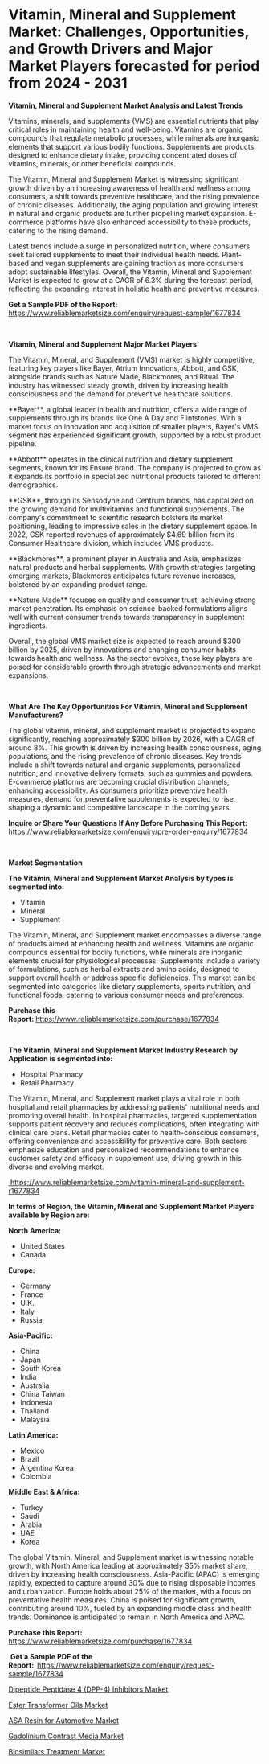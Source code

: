 <p><h1>Vitamin, Mineral and Supplement Market: Challenges, Opportunities, and Growth Drivers and Major Market Players forecasted for period from 2024 - 2031</h1></p><p><strong>Vitamin, Mineral and Supplement Market Analysis and Latest Trends</strong></p>
<p><p>Vitamins, minerals, and supplements (VMS) are essential nutrients that play critical roles in maintaining health and well-being. Vitamins are organic compounds that regulate metabolic processes, while minerals are inorganic elements that support various bodily functions. Supplements are products designed to enhance dietary intake, providing concentrated doses of vitamins, minerals, or other beneficial compounds.</p><p>The Vitamin, Mineral and Supplement Market is witnessing significant growth driven by an increasing awareness of health and wellness among consumers, a shift towards preventive healthcare, and the rising prevalence of chronic diseases. Additionally, the aging population and growing interest in natural and organic products are further propelling market expansion. E-commerce platforms have also enhanced accessibility to these products, catering to the rising demand.</p><p>Latest trends include a surge in personalized nutrition, where consumers seek tailored supplements to meet their individual health needs. Plant-based and vegan supplements are gaining traction as more consumers adopt sustainable lifestyles. Overall, the Vitamin, Mineral and Supplement Market is expected to grow at a CAGR of 6.3% during the forecast period, reflecting the expanding interest in holistic health and preventive measures.</p></p>
<p><strong>Get a Sample PDF of the Report:&nbsp;</strong> <a href="https://www.reliablemarketsize.com/enquiry/request-sample/1677834?utm_campaign=1175&utm_medium=2&utm_source=Github&utm_content=ia&utm_term=14102024&utm_id=vitamin-mineral-and-supplement">https://www.reliablemarketsize.com/enquiry/request-sample/1677834</a></p>
<p>&nbsp;</p>
<p><strong>Vitamin, Mineral and Supplement Major Market Players</strong></p>
<p><p>The Vitamin, Mineral, and Supplement (VMS) market is highly competitive, featuring key players like Bayer, Atrium Innovations, Abbott, and GSK, alongside brands such as Nature Made, Blackmores, and Ritual. The industry has witnessed steady growth, driven by increasing health consciousness and the demand for preventive healthcare solutions.</p><p>**Bayer**, a global leader in health and nutrition, offers a wide range of supplements through its brands like One A Day and Flintstones. With a market focus on innovation and acquisition of smaller players, Bayer's VMS segment has experienced significant growth, supported by a robust product pipeline.</p><p>**Abbott** operates in the clinical nutrition and dietary supplement segments, known for its Ensure brand. The company is projected to grow as it expands its portfolio in specialized nutritional products tailored to different demographics.</p><p>**GSK**, through its Sensodyne and Centrum brands, has capitalized on the growing demand for multivitamins and functional supplements. The company's commitment to scientific research bolsters its market positioning, leading to impressive sales in the dietary supplement space. In 2022, GSK reported revenues of approximately $4.69 billion from its Consumer Healthcare division, which includes VMS products.</p><p>**Blackmores**, a prominent player in Australia and Asia, emphasizes natural products and herbal supplements. With growth strategies targeting emerging markets, Blackmores anticipates future revenue increases, bolstered by an expanding product range.</p><p>**Nature Made** focuses on quality and consumer trust, achieving strong market penetration. Its emphasis on science-backed formulations aligns well with current consumer trends towards transparency in supplement ingredients.</p><p>Overall, the global VMS market size is expected to reach around $300 billion by 2025, driven by innovations and changing consumer habits towards health and wellness. As the sector evolves, these key players are poised for considerable growth through strategic advancements and market expansions.</p></p>
<p>&nbsp;</p>
<p><strong>What Are The Key Opportunities For Vitamin, Mineral and Supplement Manufacturers?</strong></p>
<p><p>The global vitamin, mineral, and supplement market is projected to expand significantly, reaching approximately $300 billion by 2026, with a CAGR of around 8%. This growth is driven by increasing health consciousness, aging populations, and the rising prevalence of chronic diseases. Key trends include a shift towards natural and organic supplements, personalized nutrition, and innovative delivery formats, such as gummies and powders. E-commerce platforms are becoming crucial distribution channels, enhancing accessibility. As consumers prioritize preventive health measures, demand for preventative supplements is expected to rise, shaping a dynamic and competitive landscape in the coming years.</p></p>
<p><strong>Inquire or Share Your Questions If Any Before Purchasing This Report:</strong> <a href="https://www.reliablemarketsize.com/enquiry/pre-order-enquiry/1677834?utm_campaign=1175&utm_medium=2&utm_source=Github&utm_content=ia&utm_term=14102024&utm_id=vitamin-mineral-and-supplement">https://www.reliablemarketsize.com/enquiry/pre-order-enquiry/1677834</a></p>
<p>&nbsp;</p>
<p><strong>Market Segmentation</strong></p>
<p><strong>The Vitamin, Mineral and Supplement Market Analysis by types is segmented into:</strong></p>
<p><ul><li>Vitamin</li><li>Mineral</li><li>Supplement</li></ul></p>
<p><p>The Vitamin, Mineral, and Supplement market encompasses a diverse range of products aimed at enhancing health and wellness. Vitamins are organic compounds essential for bodily functions, while minerals are inorganic elements crucial for physiological processes. Supplements include a variety of formulations, such as herbal extracts and amino acids, designed to support overall health or address specific deficiencies. This market can be segmented into categories like dietary supplements, sports nutrition, and functional foods, catering to various consumer needs and preferences.</p></p>
<p><strong>Purchase this Report:&nbsp;</strong><a href="https://www.reliablemarketsize.com/purchase/1677834?utm_campaign=1175&utm_medium=2&utm_source=Github&utm_content=ia&utm_term=14102024&utm_id=vitamin-mineral-and-supplement">https://www.reliablemarketsize.com/purchase/1677834</a></p>
<p>&nbsp;</p>
<p><strong>The Vitamin, Mineral and Supplement Market Industry Research by Application is segmented into:</strong></p>
<p><ul><li>Hospital Pharmacy</li><li>Retail Pharmacy</li></ul></p>
<p><p>The Vitamin, Mineral, and Supplement market plays a vital role in both hospital and retail pharmacies by addressing patients' nutritional needs and promoting overall health. In hospital pharmacies, targeted supplementation supports patient recovery and reduces complications, often integrating with clinical care plans. Retail pharmacies cater to health-conscious consumers, offering convenience and accessibility for preventive care. Both sectors emphasize education and personalized recommendations to enhance customer safety and efficacy in supplement use, driving growth in this diverse and evolving market.</p></p>
<p><a href="https://www.reliablemarketsize.com/vitamin-mineral-and-supplement-r1677834?utm_campaign=1175&utm_medium=2&utm_source=Github&utm_content=ia&utm_term=14102024&utm_id=vitamin-mineral-and-supplement">&nbsp;https://www.reliablemarketsize.com/vitamin-mineral-and-supplement-r1677834</a></p>
<p><strong>In terms of Region, the Vitamin, Mineral and Supplement Market Players available by Region are:</strong></p>
<p>
    <p> <strong> North America: </strong>
        <ul>
            <li>United States</li>
            <li>Canada</li>
        </ul>
        </p> 
    <p> <strong> Europe: </strong>
        <ul>
            <li>Germany</li>
            <li>France</li>
            <li>U.K.</li>
            <li>Italy</li>
            <li>Russia</li>
        </ul>
        </p> 
    <p> <strong> Asia-Pacific: </strong>
        <ul>
            <li>China</li>
            <li>Japan</li>
            <li>South Korea</li>
            <li>India</li>
            <li>Australia</li>
            <li>China Taiwan</li>
            <li>Indonesia</li>
            <li>Thailand</li>
            <li>Malaysia</li>
        </ul>
        </p> 
    <p> <strong> Latin America: </strong>
        <ul>
            <li>Mexico</li>
            <li>Brazil</li>
            <li>Argentina Korea</li>
            <li>Colombia</li>
        </ul>
        </p> 
    <p> <strong> Middle East & Africa: </strong>
        <ul>
            <li>Turkey</li>
            <li>Saudi</li>
            <li>Arabia</li>
            <li>UAE</li>
            <li>Korea</li>
        </ul>
    </p>
    </p>
<p><p>The global Vitamin, Mineral, and Supplement market is witnessing notable growth, with North America leading at approximately 35% market share, driven by increasing health consciousness. Asia-Pacific (APAC) is emerging rapidly, expected to capture around 30% due to rising disposable incomes and urbanization. Europe holds about 25% of the market, with a focus on preventative health measures. China is poised for significant growth, contributing around 10%, fueled by an expanding middle class and health trends. Dominance is anticipated to remain in North America and APAC.</p></p>
<p><strong>Purchase this Report: </strong><a href="https://www.reliablemarketsize.com/purchase/1677834?utm_campaign=1175&utm_medium=2&utm_source=Github&utm_content=ia&utm_term=14102024&utm_id=vitamin-mineral-and-supplement">https://www.reliablemarketsize.com/purchase/1677834</a></p>
<p>&nbsp;<strong>Get a Sample PDF of the Report:&nbsp;&nbsp;</strong><a href="https://www.reliablemarketsize.com/enquiry/request-sample/1677834?utm_campaign=1175&utm_medium=2&utm_source=Github&utm_content=ia&utm_term=14102024&utm_id=vitamin-mineral-and-supplement">https://www.reliablemarketsize.com/enquiry/request-sample/1677834</a></p>
<p><strong></strong></p>
<p><p><a href="https://www.linkedin.com/pulse/global-dipeptide-peptidase-4-dpp-4-inhibitors-market-share-growth-qiymf?utm_campaign=1175&utm_medium=2&utm_source=Github&utm_content=ia&utm_term=14102024&utm_id=vitamin-mineral-and-supplement">Dipeptide Peptidase 4 (DPP-4) Inhibitors Market</a></p><p><a href="https://www.linkedin.com/pulse/ester-transformer-oils-market-outlook-current-assessment-soq3f?utm_campaign=1175&utm_medium=2&utm_source=Github&utm_content=ia&utm_term=14102024&utm_id=vitamin-mineral-and-supplement">Ester Transformer Oils Market</a></p><p><a href="https://www.linkedin.com/pulse/top-trends-transforming-asa-resin-automotive-market-2024-2031-ky2lf?utm_campaign=1175&utm_medium=2&utm_source=Github&utm_content=ia&utm_term=14102024&utm_id=vitamin-mineral-and-supplement">ASA Resin for Automotive Market</a></p><p><a href="https://github.com/GroverBarry/Market-Research-Report-List-7/blob/main/gadolinium-contrast-media-market.md?utm_campaign=1175&utm_medium=2&utm_source=Github&utm_content=ia&utm_term=14102024&utm_id=vitamin-mineral-and-supplement">Gadolinium Contrast Media Market</a></p><p><a href="https://github.com/janeengrenong0/Market-Research-Report-List-1/blob/main/biosimilars-treatment-market.md?utm_campaign=1175&utm_medium=2&utm_source=Github&utm_content=ia&utm_term=14102024&utm_id=vitamin-mineral-and-supplement">Biosimilars Treatment Market</a></p></p>